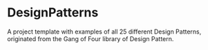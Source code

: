 # DesignPatterns
A project template with examples of all 25 different Design Patterns, originated from the Gang of Four library of Design Pattern.
